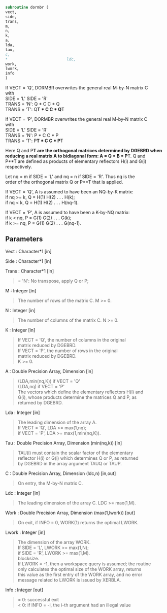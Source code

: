 ```fortran  
subroutine dormbr (  
vect,  
side,  
trans,  
m,  
n,  
k,  
a,  
lda,  
tau,  
c,  
*                          ldc,  
work,  
lwork,  
info  
)  
```  
  
If VECT = 'Q', DORMBR overwrites the general real M-by-N matrix C  
with  
SIDE = 'L'     SIDE = 'R'  
TRANS = 'N':      Q * C          C * Q  
TRANS = 'T':      Q**T * C       C * Q**T  
  
If VECT = 'P', DORMBR overwrites the general real M-by-N matrix C  
with  
SIDE = 'L'     SIDE = 'R'  
TRANS = 'N':      P * C          C * P  
TRANS = 'T':      P**T * C       C * P**T  
  
Here Q and P**T are the orthogonal matrices determined by DGEBRD when  
reducing a real matrix A to bidiagonal form: A = Q * B * P**T. Q and  
P**T are defined as products of elementary reflectors H(i) and G(i)  
respectively.  
  
Let nq = m if SIDE = 'L' and nq = n if SIDE = 'R'. Thus nq is the  
order of the orthogonal matrix Q or P**T that is applied.  
  
If VECT = 'Q', A is assumed to have been an NQ-by-K matrix:  
if nq >= k, Q = H(1) H(2) . . . H(k);  
if nq < k, Q = H(1) H(2) . . . H(nq-1).  
  
If VECT = 'P', A is assumed to have been a K-by-NQ matrix:  
if k < nq, P = G(1) G(2) . . . G(k);  
if k >= nq, P = G(1) G(2) . . . G(nq-1).  
  
## Parameters  
Vect : Character*1 [in]  
  
Side : Character*1 [in]  
  
Trans : Character*1 [in]  
> = 'N':  No transpose, apply Q  or P;  
  
M : Integer [in]  
> The number of rows of the matrix C. M >= 0.  
  
N : Integer [in]  
> The number of columns of the matrix C. N >= 0.  
  
K : Integer [in]  
> If VECT = 'Q', the number of columns in the original  
> matrix reduced by DGEBRD.  
> If VECT = 'P', the number of rows in the original  
> matrix reduced by DGEBRD.  
> K >= 0.  
  
A : Double Precision Array, Dimension [in]  
> (LDA,min(nq,K)) if VECT = 'Q'  
> (LDA,nq)        if VECT = 'P'  
> The vectors which define the elementary reflectors H(i) and  
> G(i), whose products determine the matrices Q and P, as  
> returned by DGEBRD.  
  
Lda : Integer [in]  
> The leading dimension of the array A.  
> If VECT = 'Q', LDA >= max(1,nq);  
> if VECT = 'P', LDA >= max(1,min(nq,K)).  
  
Tau : Double Precision Array, Dimension (min(nq,k)) [in]  
> TAU(i) must contain the scalar factor of the elementary  
> reflector H(i) or G(i) which determines Q or P, as returned  
> by DGEBRD in the array argument TAUQ or TAUP.  
  
C : Double Precision Array, Dimension (ldc,n) [in,out]  
> On entry, the M-by-N matrix C.  
  
Ldc : Integer [in]  
> The leading dimension of the array C. LDC >= max(1,M).  
  
Work : Double Precision Array, Dimension (max(1,lwork)) [out]  
> On exit, if INFO = 0, WORK(1) returns the optimal LWORK.  
  
Lwork : Integer [in]  
> The dimension of the array WORK.  
> If SIDE = 'L', LWORK >= max(1,N);  
> if SIDE = 'R', LWORK >= max(1,M).  
> blocksize.  
> If LWORK = -1, then a workspace query is assumed; the routine  
> only calculates the optimal size of the WORK array, returns  
> this value as the first entry of the WORK array, and no error  
> message related to LWORK is issued by XERBLA.  
  
Info : Integer [out]  
> = 0:  successful exit  
> < 0:  if INFO = -i, the i-th argument had an illegal value  
  
